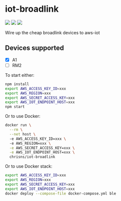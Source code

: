# iot-broadlink

[![](https://images.microbadger.com/badges/image/chrisns/iot-broadlink.svg)](https://microbadger.com/images/chrisns/iot-broadlink "Get your own image badge on microbadger.com")
[![](https://images.microbadger.com/badges/version/chrisns/iot-broadlink.svg)](https://microbadger.com/images/chrisns/iot-broadlink "Get your own version badge on microbadger.com")
[![](https://images.microbadger.com/badges/commit/chrisns/iot-broadlink.svg)](https://microbadger.com/images/chrisns/iot-broadlink "Get your own commit badge on microbadger.com")

Wire up the cheap broadlink devices to aws-iot

## Devices supported
 - [x] A1
 - [ ] RM2

To start either:
```bash
npm install
export AWS_ACCESS_KEY_ID=xxx
export AWS_REGION=xxx
export AWS_SECRET_ACCESS_KEY=xxx
export AWS_IOT_ENDPOINT_HOST=xxx
npm start
```

Or to use Docker:
```bash
docker run \
  --rm \
  --net host \ 
  -e AWS_ACCESS_KEY_ID=xxx \ 
  -e AWS_REGION=xxx \
  -e AWS_SECRET_ACCESS_KEY=xxx \
  -e AWS_IOT_ENDPOINT_HOST=xxx \
  chrisns/iot-broadlink
```

Or to use Docker stack:
```bash
export AWS_ACCESS_KEY_ID=xxx
export AWS_REGION=xxx
export AWS_SECRET_ACCESS_KEY=xxx
export AWS_IOT_ENDPOINT_HOST=xxx
docker deploy --compose-file docker-compose.yml ble
```